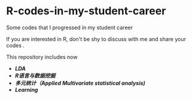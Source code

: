 # R-codes-in-my-student-career

Some codes that I progressed in my student career 

If you are interested in R, don't be shy to discuss with me and share your codes .

This repository includes now 
- ***LDA***
- ***R语言与数据挖掘***
- ***多元统计（Applied Multivariate statistical analysis)*** 
- ***Learning***
